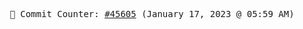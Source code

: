 <p align="center">
    <samp>
        📮 Commit Counter: <a href="https://github.com/Javascript-void0/Javascript-void0/commits/main">#45605</a> (January 17, 2023 @ 05:59 AM)
    </samp>
</p>